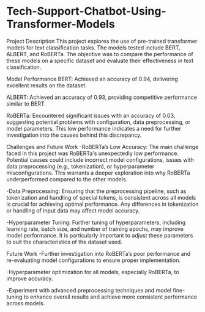 # Tech-Support-Chatbot-Using-Transformer-Models

Project Description
This project explores the use of pre-trained transformer models for text classification tasks. The models tested include BERT, ALBERT, and RoBERTa. The objective was to compare the performance of these models on a specific dataset and evaluate their effectiveness in text classification.

Model Performance
BERT: Achieved an accuracy of 0.94, delivering excellent results on the dataset.

ALBERT: Achieved an accuracy of 0.93, providing competitive performance similar to BERT.

RoBERTa: Encountered significant issues with an accuracy of 0.03, suggesting potential problems with configuration, data preprocessing, or model parameters. This low performance indicates a need for further investigation into the causes behind this discrepancy.

Challenges and Future Work
-RoBERTa’s Low Accuracy: The main challenge faced in this project was RoBERTa's unexpectedly low performance. Potential causes could include incorrect model configurations, issues with data preprocessing (e.g., tokenization), or hyperparameter misconfigurations. This warrants a deeper exploration into why RoBERTa underperformed compared to the other models.

-Data Preprocessing: Ensuring that the preprocessing pipeline, such as tokenization and handling of special tokens, is consistent across all models is crucial for achieving optimal performance. Any differences in tokenization or handling of input data may affect model accuracy.

-Hyperparameter Tuning: Further tuning of hyperparameters, including learning rate, batch size, and number of training epochs, may improve model performance. It is particularly important to adjust these parameters to suit the characteristics of the dataset used.

Future Work
-Further investigation into RoBERTa’s poor performance and re-evaluating model configurations to ensure proper implementation.

-Hyperparameter optimization for all models, especially RoBERTa, to improve accuracy.

-Experiment with advanced preprocessing techniques and model fine-tuning to enhance overall results and achieve more consistent performance across models.

